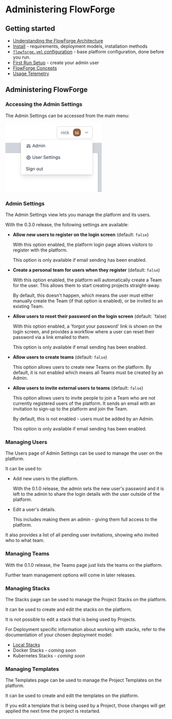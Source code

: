 # Administering FlowForge


## Getting started

 - [Understanding the FlowForge Architecture](../contribute/architecture.md)
 - [Install](../install) - requirements, deployment models, installation methods
 - [`flowforge.yml` configuration](../install/configuration.md) - base platform configuration, done before you run.
 - [First Run Setup](../install/first-run.md) - create your admin user
 - [FlowForge Concepts](../user/concepts.md)
 - [Usage Telemetry](./telemetry.md)

## Administering FlowForge

### Accessing the Admin Settings

The Admin Settings can be accessed from the main menu:

<img src="images/admin-menu-option.png" width=300 />

### Admin Settings

The Admin Settings view lets you manage the platform and its users.

With the 0.3.0 release, the following settings are available:

 - **Allow new users to register on the login screen** (default: `false`)

    With this option enabled, the platform login page allows visitors to register
    with the platform.

    This option is only available if email sending has been enabled.

 - **Create a personal team for users when they register** (default: `false`)

    With this option enabled, the platform will automatically create a Team
    for the user. This allows them to start creating projects straight-away.

    By default, this doesn't happen, which means the user must either manually
    create the Team (if that option is enabled), or be invited to an existing
    Team.

 - **Allow users to reset their password on the login screen** (default: `false)

   With this option enabled, a 'forgot your password' link is shown on the login
   screen, and provides a workflow where a user can reset their password via a
   link emailed to them.

   This option is only available if email sending has been enabled.

 - **Allow users to create teams** (default: `false`)

    This option allows users to create new Teams on the platform. By default,
    it is not enabled which means all Teams must be created by an Admin.

 - **Allow users to invite external users to teams** (default: `false`)

    This option allows users to invite people to join a Team who are not currently
    registered users of the platform. It sends an email with an invitation to
    sign-up to the platform and join the Team.

    By default, this is not enabled - users must be added by an Admin.

    This option is only available if email sending has been enabled.

### Managing Users

The Users page of Admin Settings can be used to manage the user on the platform.

It can be used to:

 - Add new users to the platform.

    With the 0.1.0 release, the admin sets the new user's password and it is left
    to the admin to share the login details with the user outside of the platform.

 - Edit a user's details.

    This includes making them an admin - giving them full access to the platform.

It also provides a list of all pending user invitations, showing who invited who
to what team.

### Managing Teams

With the 0.1.0 release, the Teams page just lists the teams on the platform.

Further team management options will come in later releases.

### Managing Stacks

The Stacks page can be used to manage the Project Stacks on the platform.

It can be used to create and edit the stacks on the platform.

It is *not* possible to edit a stack that is being used by Projects.

For Deployment specific information about working with stacks, refer to the
documentation of your chosen deployment model:

 - [Local Stacks](./local/stacks.md)
 - Docker Stacks - *coming soon*
 - Kubernetes Stacks - *coming soon*

### Managing Templates

The Templates page can be used to manage the Project Templates on the platform.

It can be used to create and edit the templates on the platform.

If you edit a template that is being used by a Project, those changes will get
applied the next time the project is restarted.
